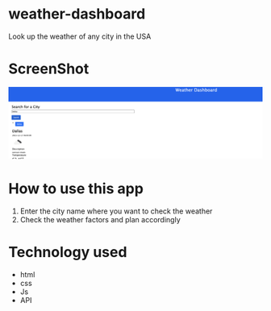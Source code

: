 # weather-dashboard
Look up the weather of any city in the USA
# ScreenShot
![Text](./images/weatherdashboard.png)

# How to use this app
1. Enter the city name where you want to check the weather
2. Check the weather factors and plan accordingly

# Technology used
- html
- css
- Js
- API







